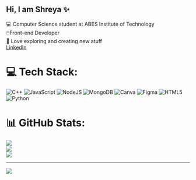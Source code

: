 ## Hi, I am Shreya ✨

💻 Computer Science student at ABES Institute of Technology<br/>
🖱️Front-end Developer<br/>
🎥 Love exploring and creating new atuff<br/> 
[LinkedIn](www.linkedin.com/in/shreya-bharadwaj-93834b2a5)<br/>



# 💻 Tech Stack:
![C++](https://img.shields.io/badge/c++-%2300599C.svg?style=for-the-badge&logo=c%2B%2B&logoColor=white) ![JavaScript](https://img.shields.io/badge/javascript-%23323330.svg?style=for-the-badge&logo=javascript&logoColor=%23F7DF1E) ![NodeJS](https://img.shields.io/badge/node.js-6DA55F?style=for-the-badge&logo=node.js&logoColor=white) ![MongoDB](https://img.shields.io/badge/MongoDB-%234ea94b.svg?style=for-the-badge&logo=mongodb&logoColor=white) ![Canva](https://img.shields.io/badge/Canva-%2300C4CC.svg?style=for-the-badge&logo=Canva&logoColor=white) ![Figma](https://img.shields.io/badge/figma-%23F24E1E.svg?style=for-the-badge&logo=figma&logoColor=white) ![HTML5](https://img.shields.io/badge/html5-%23E34F26.svg?style=for-the-badge&logo=html5&logoColor=white) ![Python](https://img.shields.io/badge/python-3670A0?style=for-the-badge&logo=python&logoColor=ffdd54)
# 📊 GitHub Stats:
![](https://github-readme-stats.vercel.app/api?username=i5hreyaa&theme=merko&hide_border=false&include_all_commits=false&count_private=false)<br/>
![](https://nirzak-streak-stats.vercel.app/?user=i5hreyaa&theme=merko&hide_border=false)<br/>
![](https://github-readme-stats.vercel.app/api/top-langs/?username=i5hreyaa&theme=merko&hide_border=false&include_all_commits=false&count_private=false&layout=compact)

---
[![](https://visitcount.itsvg.in/api?id=i5hreyaa&icon=0&color=0)](https://visitcount.itsvg.in)

<!-- Proudly created with GPRM ( https://gprm.itsvg.in ) -->
